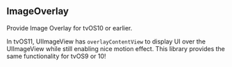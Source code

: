 ImageOverlay
---
Provide Image Overlay for tvOS10 or earlier.

In tvOS11, UIImageView has `overlayContentView` to display UI over the UIImageView while still enabling nice motion effect.
This library provides the same functionality for tvOS9 or 10!
